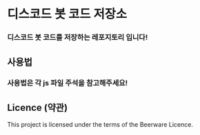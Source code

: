 # 디스코드 봇 코드 저장소
### 디스코드 봇 코드를 저장하는 레포지토리 입니다!

## 사용법
### 사용법은 각 js 파일 주석을 참고해주세요!

## Licence (약관)
This project is licensed under the terms of the Beerware Licence.
